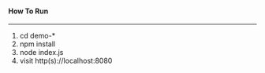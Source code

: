 #### How To Run
------------------

1. cd demo-*
2. npm install
3. node index.js
4. visit http(s)://localhost:8080
